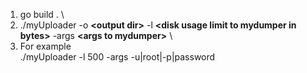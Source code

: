 1. go build . \
2. ./myUploader -o **\<output dir\>** -l **\<disk usage limit to mydumper in bytes\>** -args **\<args to mydumper\>** \
3. For example \
./myUploader -l 500 -args -u|root|-p|password